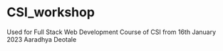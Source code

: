# CSI_workshop
Used for Full Stack Web Development Course of CSI from 16th January 2023
Aaradhya Deotale
